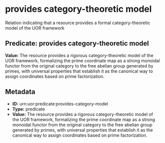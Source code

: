 # provides category-theoretic model

Relation indicating that a resource provides a formal category-theoretic model of the UOR framework

## Predicate: provides category-theoretic model

**Value:** The resource provides a rigorous category-theoretic model of the UOR framework, formalizing the prime coordinate map as a strong monoidal functor from the original category to the free abelian group generated by primes, with universal properties that establish it as the canonical way to assign coordinates based on prime factorization.

## Metadata

- **ID:** urn:uor:predicate:provides-category-model
- **Type:** predicate
- **Value:** The resource provides a rigorous category-theoretic model of the UOR framework, formalizing the prime coordinate map as a strong monoidal functor from the original category to the free abelian group generated by primes, with universal properties that establish it as the canonical way to assign coordinates based on prime factorization.
